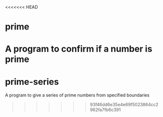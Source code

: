 <<<<<<< HEAD
# prime
A program to confirm if a number is prime
=======
# prime-series
A program to give a series of prime numbers from specified boundaries
>>>>>>> 93f46dd6e35e4e69f5023864cc2962fa7fb6c391
